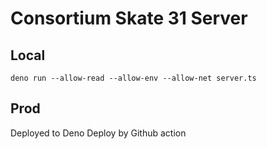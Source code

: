 # Consortium Skate 31 Server

## Local

```shell
deno run --allow-read --allow-env --allow-net server.ts
```

## Prod

Deployed to Deno Deploy by Github action

